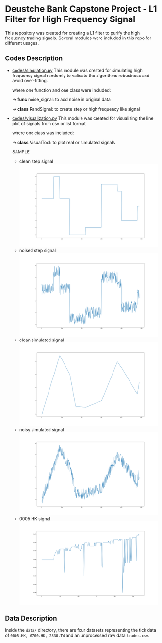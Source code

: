 # Deustche Bank Capstone Project - L1 Filter for High Frequency Signal
This repository was created for creating a L1 filter to purify the high frequency trading signals.
Several modules were included in this repo for different usages. 

## Codes Description
* [codes/simulation.py](https://github.com/lkqllx/High-Frequency-Signal-Filtering/blob/master/codes/simulation.py)
This module was created for simulating high frequency signal randomly to validate the algorithms robustness and 
avoid over-fitting.

    where one function and one class were included:
    
    -> **func** noise_signal: to add noise in original data
    
    -> **class** RandSignal: to create step or high frequency like signal
* [codes/visualization.py](https://github.com/lkqllx/High-Frequency-Signal-Filtering/blob/master/codes/visualization.py)
This module was created for visualizing the line plot of signals from csv or list format

    where one class was included:
    
    -> **class** VisualTool: to plot real or simulated signals
    
    SAMPLE
    + clean step signal
    ![clean step signal](figs/step_clean.png)
    + noised step signal
    ![noisy step signal](figs/step_noisy.png)
    + clean simulated signal
    ![clean simulated signal](figs/simulated_clean.png)
    + noisy simulated signal
    ![noisy simulated signal](figs/simulated_noisy.png)
    + 0005 HK signal
    ![0005 HK signal](figs/0005_HK_Plot.png)
  
## Data Description
Inside the `data/` directory, there are four datasets representing the tick data of `0005.HK, 0700.HK, 2330.TW`
and an unprocessed raw data `trades.csv`. 

